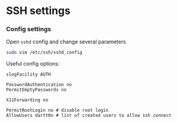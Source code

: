# SSH settings

### Config settings

Open `sshd` config and change several parameters

```bash
sudo vim /etc/ssh/sshd_config
```

Useful config options:

```
slogFacility AUTH

PasswordAuthentication no
PermitEmptyPasswords no

X11Forwarding no

PermitRootLogin no # disable root login
AllowUsers dartt0n # list of created users to allow ssh connect
```

